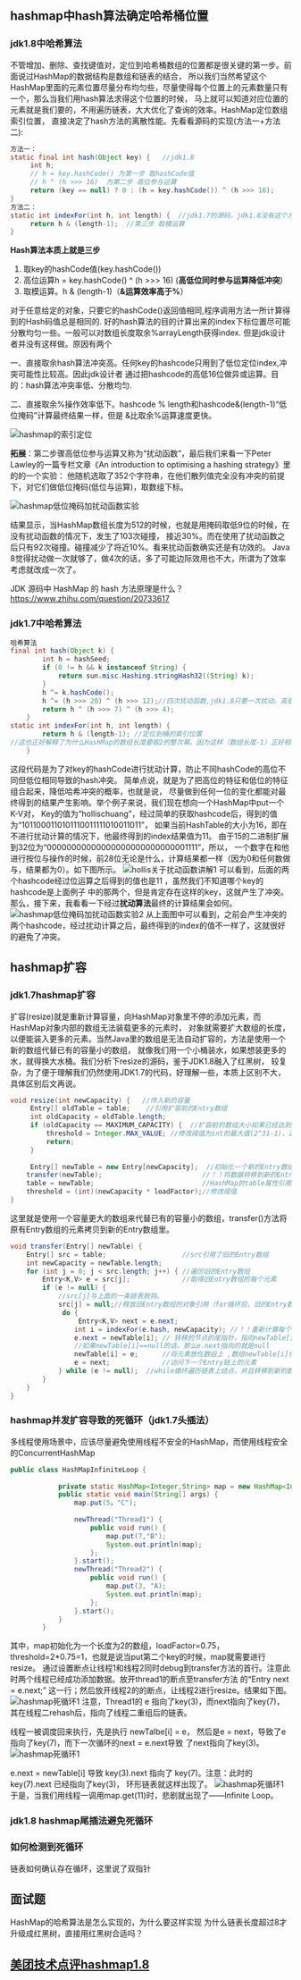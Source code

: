 

## hashmap中hash算法确定哈希桶位置

### jdk1.8中哈希算法
不管增加、删除、查找键值对，定位到哈希桶数组的位置都是很关键的第一步。前面说过HashMap的数据结构是数组和链表的结合，
所以我们当然希望这个HashMap里面的元素位置尽量分布均匀些，尽量使得每个位置上的元素数量只有一个，那么当我们用hash算法求得这个位置的时候，
马上就可以知道对应位置的元素就是我们要的，不用遍历链表，大大优化了查询的效率。HashMap定位数组索引位置，
直接决定了hash方法的离散性能。先看看源码的实现(方法一+方法二):
```java
方法一：
static final int hash(Object key) {   //jdk1.8 
     int h;
     // h = key.hashCode() 为第一步 取hashCode值
     // h ^ (h >>> 16)  为第二步 高位参与运算
     return (key == null) ? 0 : (h = key.hashCode()) ^ (h >>> 16);
}
方法二：
static int indexFor(int h, int length) {  //jdk1.7的源码，jdk1.8没有这个方法，但是实现原理一样的
     return h & (length-1);  //第三步 取模运算
}
```
**Hash算法本质上就是三步**
1. 取key的hashCode值(key.hashCode())
2. 高位运算h = key.hashCode() ^ (h >>> 16) (**高低位同时参与运算降低冲突**)
3. 取模运算。h & (length-1)（**&运算效率高于%**）

对于任意给定的对象，只要它的hashCode()返回值相同,程序调用方法一所计算得到的Hash码值总是相同的.
好的hash算法的目的计算出来的index下标位置尽可能分散均匀一些。一般可以对数组长度取余%arrayLength获得index.
但是jdk设计者并没有这样做。原因有两个

一、直接取余hash算法冲突高。任何key的hashcode只用到了低位定位index,冲突可能性比较高。因此jdk设计者
通过把hashcode的高低16位做异或运算。目的：hash算法冲突率低、分散均匀.

二、直接取余%操作效率低下。hashcode % length和hashcode&(length-1)“低位掩码”计算最终结果一样，但是
&比取余%运算速度更快。

![hashmap的索引定位](./img/hashmap的索引定位.png)

**拓展**：第二步骤高低位参与运算又称为“扰动函数”，最后我们来看一下Peter Lawley的一篇专栏文章《An introduction to optimising a hashing strategy》里的的一个实验：
他随机选取了352个字符串，在他们散列值完全没有冲突的前提下，对它们做低位掩码(低位与运算)，取数组下标。

![hashmap低位掩码加扰动函数实验](./img/hashmap低位掩码加扰动函数实验.jpg)

结果显示，当HashMap数组长度为512的时候，也就是用掩码取低9位的时候，在没有扰动函数的情况下，发生了103次碰撞，
接近30%。而在使用了扰动函数之后只有92次碰撞。碰撞减少了将近10%。看来扰动函数确实还是有功效的。
Java 8觉得扰动做一次就够了，做4次的话，多了可能边际效用也不大，所谓为了效率考虑就改成一次了。

JDK 源码中 HashMap 的 hash 方法原理是什么？
https://www.zhihu.com/question/20733617

### jdk1.7中哈希算法

```java
哈希算法
final int hash(Object k) {
        int h = hashSeed;
        if (0 != h && k instanceof String) {
            return sun.misc.Hashing.stringHash32((String) k);
        }
        h ^= k.hashCode();
        h ^= (h >>> 20) ^ (h >>> 12);//四次扰动函数,jdk1.8只要一次扰动。高低16异或运算
        return h ^ (h >>> 7) ^ (h >>> 4);
    }
static int indexFor(int h, int length) {
        return h & (length-1); //定位到桶的索引位置
//这也正好解释了为什么HashMap的数组长度要取2的整次幂。因为这样（数组长度-1）正好相当于一个低位掩码”。
    }
```
这段代码是为了对key的hashCode进行扰动计算，防止不同hashCode的高位不同但低位相同导致的hash冲突。
简单点说，就是为了把高位的特征和低位的特征组合起来，降低哈希冲突的概率，也就是说，
尽量做到任何一位的变化都能对最终得到的结果产生影响。举个例子来说，我们现在想向一个HashMap中put一个K-V对，
Key的值为“hollischuang”，经过简单的获取hashcode后，得到的值为“1011000110101110011111010011011”，
如果当前HashTable的大小为16，即在不进行扰动计算的情况下，他最终得到的index结果值为11。
由于15的二进制扩展到32位为“00000000000000000000000000001111”，所以，
一个数字在和他进行按位与操作的时候，前28位无论是什么，计算结果都一样（因为0和任何数做与，结果都为0）。如下图所示。
![hollis关于扰动函数讲解1](./img/hollis关于扰动函数讲解1.jpg)
可以看到，后面的两个hashcode经过位运算之后得到的值也是11 ，虽然我们不知道哪个key的hashcode是上面例子
中的那两个，但是肯定存在这样的key，这就产生了冲突。
那么，接下来，我看看一下经过**扰动算法**最终的计算结果会如何。
![hashmap低位掩码加扰动函数实验2](./img/hashmap低位掩码加扰动函数实验2.jpg)
从上面图中可以看到，之前会产生冲突的两个hashcode，经过扰动计算之后，最终得到的index的值不一样了，这就很好的避免了冲突。


## hashmap扩容
###  jdk1.7hashmap扩容
扩容(resize)就是重新计算容量，向HashMap对象里不停的添加元素，而HashMap对象内部的数组无法装载更多的元素时，
对象就需要扩大数组的长度，以便能装入更多的元素。当然Java里的数组是无法自动扩容的，方法是使用一个新的数组代替已有的容量小的数组，
就像我们用一个小桶装水，如果想装更多的水，就得换大水桶。我们分析下resize的源码，鉴于JDK1.8融入了红黑树，
较复杂，为了便于理解我们仍然使用JDK1.7的代码，好理解一些，本质上区别不大，具体区别后文再说。

```java
void resize(int newCapacity) {   //传入新的容量  
     Entry[] oldTable = table;    //引用扩容前的Entry数组  
     int oldCapacity = oldTable.length;           
     if (oldCapacity == MAXIMUM_CAPACITY) {  //扩容前的数组大小如果已经达到最大(2^30)了  
         threshold = Integer.MAX_VALUE; //修改阈值为int的最大值(2^31-1)，这样以后就不会扩容了  
         return;  
     }  
   
     Entry[] newTable = new Entry[newCapacity];  //初始化一个新的Entry数组  
    transfer(newTable);                         //！！将数据转移到新的Entry数组里  
    table = newTable;                           //HashMap的table属性引用新的Entry数组  
    threshold = (int)(newCapacity * loadFactor);//修改阈值  
}
```

这里就是使用一个容量更大的数组来代替已有的容量小的数组，transfer()方法将原有Entry数组的元素拷贝到新的Entry数组里。
```java
void transfer(Entry[] newTable) {  
    Entry[] src = table;                   //src引用了旧的Entry数组  
    int newCapacity = newTable.length;  
    for (int j = 0; j < src.length; j++) { //遍历旧的Entry数组  
        Entry<K,V> e = src[j];             //取得旧Entry数组的每个元素  
        if (e != null) {  
            //src[j]与上面的一条链表脱钩。
            src[j] = null;//释放旧Entry数组的对象引用（for循环后，旧的Entry数组不再引用任何对象）  
             do {  
                 Entry<K,V> next = e.next;  
                int i = indexFor(e.hash, newCapacity); //！！重新计算每个元素在数组中的位置  
                e.next = newTable[i]; // 转移的节点的尾指针，指向newTable[i]所指向的第一个节点（头插法），开始newTable[i]
                //如果newTable[i]==null的话，那么e.next指向的就是null
                newTable[i] = e;      //将元素放在数组上 ,数组newTable[i]位置的引用指向刚刚的节点e（头插法） 
                e = next;             //访问下一个Entry链上的元素  
            } while (e != null);  //while循环遍历链表上结点，并且转移到新的数组中
        }  
    }  
}
```
### hashmap并发扩容导致的死循环（jdk1.7头插法）
多线程使用场景中，应该尽量避免使用线程不安全的HashMap，而使用线程安全的ConcurrentHashMap
```java
public class HashMapInfiniteLoop {    
               
            private static HashMap<Integer,String> map = new HashMap<Integer,String>(2，0.75f);   
            public static void main(String[] args) {    
                map.put(5，"C");   
           
                newThread("Thread1") {    
                    public void run() {    
                        map.put(7,"B");   
                        System.out.println(map);   
                    };   
                }.start();   
                newThread("Thread2") {    
                    public void run() {    
                        map.put(3, "A);    
                        System.out.println(map);   
                    };   
                }.start();         
            }   
        }
```
其中，map初始化为一个长度为2的数组，loadFactor=0.75，threshold=2*0.75=1，也就是说当put第二个key的时候，map就需要进行resize。 
通过设置断点让线程1和线程2同时debug到transfer方法的首行。注意此时两个线程已经成功添加数据。放开thread1的断点至transfer方法
的“Entry next = e.next;” 这一行；然后放开线程2的的断点，让线程2进行resize。结果如下图。 
![hashmap死循环1](img/hashmap死循环1.png)
注意，Thread1的 e 指向了key(3)，而next指向了key(7)，其在线程二rehash后，指向了线程二重组后的链表。

线程一被调度回来执行，先是执行 newTalbe[i] = e， 然后是e = next，导致了e指向了key(7)，而下一次循环的next = e.next导致
了next指向了key(3)。
![hashmap死循环1](./img/hashmap死循环2.png)

e.next = newTable[i] 导致 key(3).next 指向了 key(7)。注意：此时的key(7).next 已经指向了key(3)， 环形链表就这样出现了。
![hashmap死循环1](./img/hashmap死循环3.png)
于是，当我们用线程一调用map.get(11)时，悲剧就出现了——Infinite Loop。

### jdk1.8 hashmap尾插法避免死循环

### 如何检测到死循环
链表如何确认存在循环，这里说了双指针

## 面试题
HashMap的哈希算法是怎么实现的，为什么要这样实现
为什么链表长度超过8才升级成红黑树，直接用红黑树合适吗？
## [美团技术点评hashmap1.8](https://www.cnblogs.com/xiarongjin/p/8310691.html)


